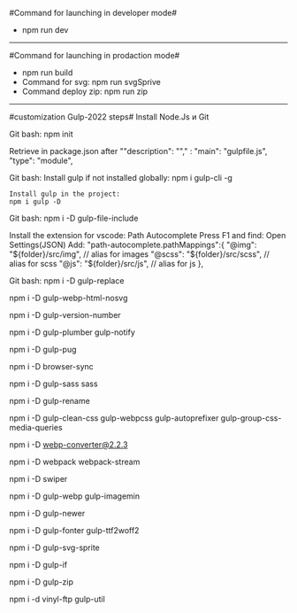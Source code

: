 #Command for launching in developer mode#
 - npm run dev

-------------------------------------------------------

#Command for launching in prodaction mode#
- npm run build
- Command for svg: npm run svgSprive
- Command deploy zip: npm run zip
-------------------------------------------------------

#customization Gulp-2022 steps#
Install Node.Js и Git 

Git bash:
npm init

Retrieve in package.json after  ""description": ""," :
  "main": "gulpfile.js",
  "type": "module",


Git bash:
    Install gulp if not installed globally:
    npm i gulp-cli -g

    Install gulp in the project:
    npm i gulp -D

Git bash:
npm i -D gulp-file-include

Install the extension for vscode: Path Autocomplete
Press F1 and find: Open Settings(JSON) 
  Add:
      "path-autocomplete.pathMappings":{
        "@img": "${folder}/src/img", // alias for images
        "@scss": "${folder}/src/scss", // alias for scss
        "@js": "${folder}/src/js", // alias for js
    },

Git bash:
npm i -D gulp-replace

npm i -D gulp-webp-html-nosvg

npm i -D gulp-version-number

npm i -D gulp-plumber gulp-notify

npm i -D gulp-pug

npm i -D browser-sync

npm i -D gulp-sass sass

npm i -D gulp-rename

npm i -D gulp-clean-css gulp-webpcss gulp-autoprefixer gulp-group-css-media-queries

npm i -D webp-converter@2.2.3

npm i -D webpack webpack-stream

npm i -D swiper

npm i -D gulp-webp gulp-imagemin

npm i -D gulp-newer

npm i -D gulp-fonter gulp-ttf2woff2

npm i -D gulp-svg-sprite

npm i -D gulp-if

npm i -D gulp-zip

npm i -d vinyl-ftp gulp-util




